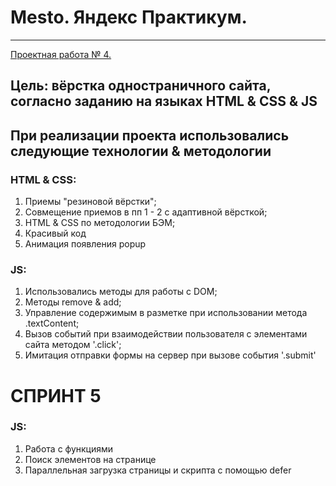 # Mesto. Яндекс Практикум.
---

[Проектная работа № 4.](https://nikitadanik.github.io/mesto/index.html)

Цель: вёрстка одностраничного сайта, согласно заданию на языках HTML & CSS & JS
---

## При реализации проекта использовались следующие технологии & методологии 
### HTML & CSS:
1. Приемы "резиновой вёрстки";
2. Совмещение приемов в пп 1 - 2 с адаптивной вёрсткой;
3. HTML & CSS по методологии БЭМ;
4. Красивый код
5. Анимация появления popup

### JS:
1. Использовались методы для работы с DOM;
2. Методы remove & add;
3. Управление содержимым в разметке при использовании метода .textContent;
4. Вызов событий при взаимодействии пользователя с элементами сайта методом '.click'; 
5. Имитация отправки формы на сервер при вызове события '.submit'

# СПРИНТ 5

### JS:
1. Работа с функциями
2. Поиск элементов на странице
3. Параллельная загрузка страницы и скрипта с помощью defer 